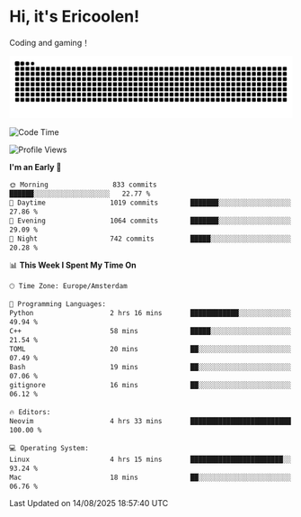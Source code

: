 # Hi, it's Ericoolen!
Coding and gaming！

<picture>
  <source media="(prefers-color-scheme: dark)" srcset="https://raw.githubusercontent.com/Eric-Song-Nop/Eric-Song-Nop/output/github-contribution-grid-snake-dark.svg">
  <source media="(prefers-color-scheme: light)" srcset="https://raw.githubusercontent.com/Eric-Song-Nop/Eric-Song-Nop/output/github-contribution-grid-snake.svg">
  <img alt="github contribution grid snake animation" src="https://raw.githubusercontent.com/Eric-Song-Nop/Eric-Song-Nop/output/github-contribution-grid-snake.svg">
</picture>

<!--START_SECTION:waka-->
![Code Time](http://img.shields.io/badge/Code%20Time-1%2C868%20hrs%2042%20mins-blue)

![Profile Views](http://img.shields.io/badge/Profile%20Views-0-blue)

**I'm an Early 🐤** 

```text
🌞 Morning                833 commits         ██████░░░░░░░░░░░░░░░░░░░   22.77 % 
🌆 Daytime                1019 commits        ███████░░░░░░░░░░░░░░░░░░   27.86 % 
🌃 Evening                1064 commits        ███████░░░░░░░░░░░░░░░░░░   29.09 % 
🌙 Night                  742 commits         █████░░░░░░░░░░░░░░░░░░░░   20.28 % 
```


📊 **This Week I Spent My Time On** 

```text
🕑︎ Time Zone: Europe/Amsterdam

💬 Programming Languages: 
Python                   2 hrs 16 mins       ████████████░░░░░░░░░░░░░   49.94 % 
C++                      58 mins             █████░░░░░░░░░░░░░░░░░░░░   21.54 % 
TOML                     20 mins             ██░░░░░░░░░░░░░░░░░░░░░░░   07.49 % 
Bash                     19 mins             ██░░░░░░░░░░░░░░░░░░░░░░░   07.06 % 
gitignore                16 mins             ██░░░░░░░░░░░░░░░░░░░░░░░   06.12 % 

🔥 Editors: 
Neovim                   4 hrs 33 mins       █████████████████████████   100.00 % 

💻 Operating System: 
Linux                    4 hrs 15 mins       ███████████████████████░░   93.24 % 
Mac                      18 mins             ██░░░░░░░░░░░░░░░░░░░░░░░   06.76 % 
```


 Last Updated on 14/08/2025 18:57:40 UTC
<!--END_SECTION:waka-->
